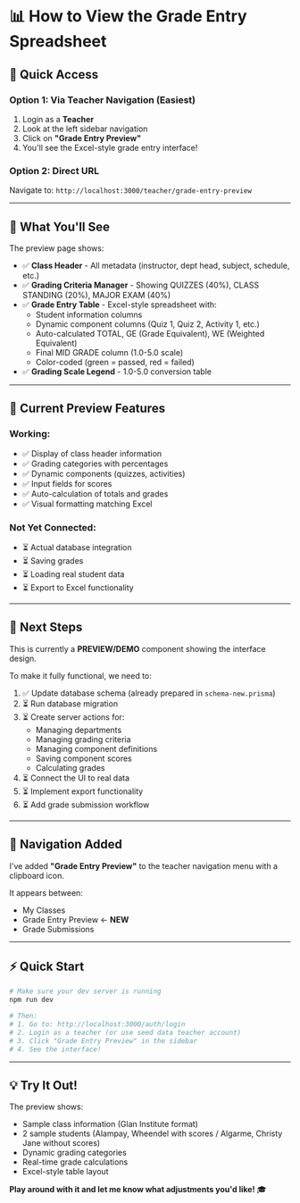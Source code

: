 # 📊 How to View the Grade Entry Spreadsheet

## 🎯 Quick Access

### Option 1: Via Teacher Navigation (Easiest)
1. Login as a **Teacher**
2. Look at the left sidebar navigation
3. Click on **"Grade Entry Preview"**
4. You'll see the Excel-style grade entry interface!

### Option 2: Direct URL
Navigate to: `http://localhost:3000/teacher/grade-entry-preview`

---

## 👀 What You'll See

The preview page shows:
- ✅ **Class Header** - All metadata (instructor, dept head, subject, schedule, etc.)
- ✅ **Grading Criteria Manager** - Showing QUIZZES (40%), CLASS STANDING (20%), MAJOR EXAM (40%)
- ✅ **Grade Entry Table** - Excel-style spreadsheet with:
  - Student information columns
  - Dynamic component columns (Quiz 1, Quiz 2, Activity 1, etc.)
  - Auto-calculated TOTAL, GE (Grade Equivalent), WE (Weighted Equivalent)
  - Final MID GRADE column (1.0-5.0 scale)
  - Color-coded (green = passed, red = failed)
- ✅ **Grading Scale Legend** - 1.0-5.0 conversion table

---

## 📝 Current Preview Features

### Working:
- ✅ Display of class header information
- ✅ Grading categories with percentages
- ✅ Dynamic components (quizzes, activities)
- ✅ Input fields for scores
- ✅ Auto-calculation of totals and grades
- ✅ Visual formatting matching Excel

### Not Yet Connected:
- ⏳ Actual database integration
- ⏳ Saving grades
- ⏳ Loading real student data
- ⏳ Export to Excel functionality

---

## 🚀 Next Steps

This is currently a **PREVIEW/DEMO** component showing the interface design.

To make it fully functional, we need to:
1. ✅ Update database schema (already prepared in `schema-new.prisma`)
2. ⏳ Run database migration
3. ⏳ Create server actions for:
   - Managing departments
   - Managing grading criteria
   - Managing component definitions
   - Saving component scores
   - Calculating grades
4. ⏳ Connect the UI to real data
5. ⏳ Implement export functionality
6. ⏳ Add grade submission workflow

---

## 🎨 Navigation Added

I've added **"Grade Entry Preview"** to the teacher navigation menu with a clipboard icon.

It appears between:
- My Classes
- Grade Entry Preview ← **NEW**
- Grade Submissions

---

## ⚡ Quick Start

```bash
# Make sure your dev server is running
npm run dev

# Then:
# 1. Go to: http://localhost:3000/auth/login
# 2. Login as a teacher (or use seed data teacher account)
# 3. Click "Grade Entry Preview" in the sidebar
# 4. See the interface!
```

---

## 💡 Try It Out!

The preview shows:
- Sample class information (Glan Institute format)
- 2 sample students (Alampay, Wheendel with scores / Algarme, Christy Jane without scores)
- Dynamic grading categories
- Real-time grade calculations
- Excel-style table layout

**Play around with it and let me know what adjustments you'd like!** 🎓

